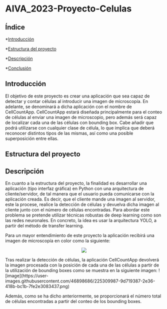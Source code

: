 # AIVA_2023-Proyecto-Celulas

## Índice

*[Introducción](#introducción)

*[Estructura del proyecto](#estructura-del-proyecto)

*[Descripción](#descripción)

*[Conclusión](#conclusión)

## Introducción

El objetivo de este proyecto es crear una aplicación que sea capaz de detectar y contar células al introducir una imagen de microscopía. En adelante, se denominará a dicha aplicación con el nombre de CellCountApp. CellCountApp estará diseñada principalmente para el conteo de células al enviar una imagen de microscopio, pero además será capaz de localizar cada una de las células con bounding box. Cabe añadir que podrá utilizarse con cualquier clase de célula, lo que implica que deberá reconocer distintos tipos de las mismas, así como una posible superposición entre ellas.

## Estructura del proyecto


## Descripción


En cuanto a la estructura del proyecto, la finalidad es desarrollar una aplicación (tipo interfaz gráfica) en Python con una arquitectura de cliente/servidor, de tal manera que el usuario pueda comunicarse con la aplicación creada. Es decir, que el cliente mande una imagen al servidor, este la procese, realice la detección de células y devuelva dicha imagen al cliente junto con el número de células encontradas.
Para abordar este problema se pretende utilizar técnicas robustas de deep learning como son las redes neuronales. En concreto, la idea es usar la arquitectura YOLO, a partir del método de transfer learning. 

Para un mayor entendimiento de este proyecto la aplicación recibirá una imagen de microscopía en color como la siguiente: 
<p align="center">
<img src="https://user-images.githubusercontent.com/46898686/225309474-a1989b4f-5393-4303-9fd0-03c5c3c1fd35.png">
</p>
Tras realizar la detección de células, la aplicación CellCountApp devolverá la imagen procesada con la posición de cada una de las células a partir de la utilización de bounding boxes como se muestra en la siguiente imagen:
![image](https://user-images.githubusercontent.com/46898686/225309987-9d719387-2e36-418b-bc1b-7fe2e3083437.png)

Además, como se ha dicho anteriormente, se proporcionará el número total de células encontradas a partir del conteo de los bounding boxes.



